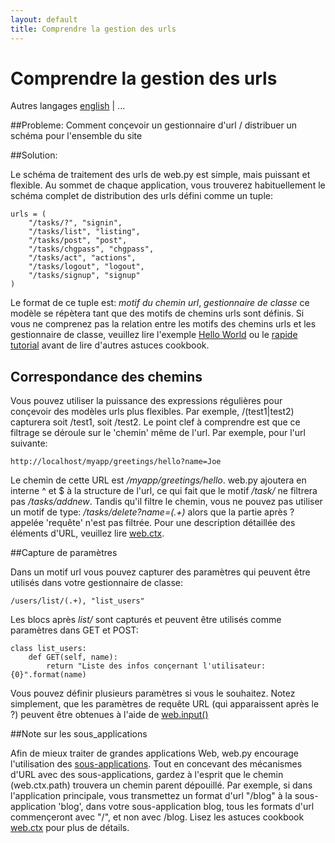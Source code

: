 ```yaml
---
layout: default
title: Comprendre la gestion des urls
---
```


# Comprendre la gestion des urls

Autres langages [english](/../url_handling) | ...

##Probleme: Comment conçevoir un gestionnaire d'url / distribuer un schéma pour l'ensemble du site


##Solution:

Le schéma de traitement des urls de web.py est simple, mais puissant et flexible. Au sommet de chaque application, vous trouverez habituellement le schéma complet de distribution des urls défini comme un tuple:


    urls = (
        "/tasks/?", "signin",
        "/tasks/list", "listing",
        "/tasks/post", "post",
        "/tasks/chgpass", "chgpass",
        "/tasks/act", "actions",
        "/tasks/logout", "logout",
        "/tasks/signup", "signup"
    )


Le format de ce tuple est: _motif du chemin url_, _gestionnaire de classe_ ce modèle se répètera tant que des motifs de chemins urls sont définis. Si vous ne comprenez pas la relation entre les motifs des chemins urls et les gestionnaire de classe, veuillez lire l'exemple [Hello World](/../helloworld/fr) ou le [rapide tutorial](/tutorial3.fr) avant de lire d'autres astuces cookbook.

## Correspondance des chemins


Vous pouvez utiliser la puissance des expressions régulières pour conçevoir des modèles urls plus flexibles. Par exemple,
/(test1|test2) capturera soit /test1, soit /test2. Le point clef à comprendre est que ce filtrage se déroule sur le 'chemin' même de l'url. Par exemple, pour l'url suivante:

    http://localhost/myapp/greetings/hello?name=Joe


Le chemin de cette URL est _/myapp/greetings/hello_. web.py ajoutera en interne ^ et $ à la structure de l'url, ce qui fait que le motif _/task/_ ne filtrera pas _/tasks/addnew_. Tandis qu'il filtre le chemin, vous ne pouvez pas utiliser un motif de type: _/tasks/delete?name=(.+)_ alors que la partie après ? appelée 'requête' n'est pas filtrée. Pour une description détaillée des éléments d'URL, veuillez lire [web.ctx](/cookbook/ctx).


##Capture de paramètres

Dans un motif url vous pouvez capturer des paramètres qui peuvent être utilisés dans votre gestionnaire de classe:

    /users/list/(.+), "list_users"

Les blocs après _list/_  sont capturés et peuvent être utilisés comme paramètres dans GET et POST:

    class list_users:
        def GET(self, name):
            return "Liste des infos conçernant l'utilisateur: {0}".format(name)

Vous pouvez définir plusieurs paramètres si vous le souhaitez. Notez simplement, que les paramètres de requête URL (qui apparaissent après le ?) peuvent être obtenues à l'aide de [web.input()](/cookbook/input)

##Note sur les sous_applications

Afin de mieux traiter de grandes applications Web, web.py encourage l'utilisation des [sous-applications](/cookbook/subapp/fr). Tout en concevant des mécanismes d'URL avec des sous-applications, gardez à l'esprit que le chemin (web.ctx.path) trouvera un  chemin parent dépouillé.
Par exemple, si dans l'application principale, vous transmettez un format d'url "/blog" à la sous-application 'blog', dans votre sous-application blog, tous les formats d'url commençeront avec "/", et non avec /blog. Lisez les astuces cookbook [web.ctx](/cookbook/ctx) pour plus de détails.
